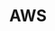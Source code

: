 ---
tech: circleci
title: AWS
tags: [circleci, deploy]
sources:
mentioned:
  - /2018/12/20/aws-journey
---